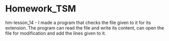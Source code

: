# Homework_TSM

hm-lesson_14 - I made a program that checks the file given to it for its extension. The program can read the file and write its content, can open the file for modification and add the lines given to it.
